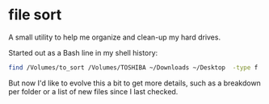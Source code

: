 # file sort

A small utility to help me organize and clean-up my hard drives.

Started out as a Bash line in my shell history:

```bash
find /Volumes/to_sort /Volumes/TOSHIBA ~/Downloads ~/Desktop  -type f | wc -l
```

But now I'd like to evolve this a bit to get more details, such as a breakdown
per folder or a list of new files since I last checked.

